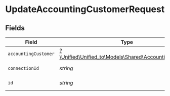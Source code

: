 # UpdateAccountingCustomerRequest


## Fields

| Field                                                                                              | Type                                                                                               | Required                                                                                           | Description                                                                                        |
| -------------------------------------------------------------------------------------------------- | -------------------------------------------------------------------------------------------------- | -------------------------------------------------------------------------------------------------- | -------------------------------------------------------------------------------------------------- |
| `accountingCustomer`                                                                               | [?\Unified\Unified_to\Models\Shared\AccountingCustomer](../../Models/Shared/AccountingCustomer.md) | :heavy_minus_sign:                                                                                 | N/A                                                                                                |
| `connectionId`                                                                                     | *string*                                                                                           | :heavy_check_mark:                                                                                 | ID of the connection                                                                               |
| `id`                                                                                               | *string*                                                                                           | :heavy_check_mark:                                                                                 | ID of the Customer                                                                                 |
